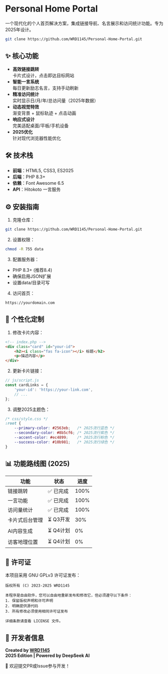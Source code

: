 # Personal Home Portal


一个现代化的个人首页解决方案，集成链接导航、名言展示和访问统计功能。专为2025年设计。

```bash
git clone https://github.com/WRD1145/Personal-Home-Portal.git
```

## ✨ 核心功能

- **高效链接跳转**  
  卡片式设计，点击即达目标网站
- **智能一言系统**  
  每日更新励志名言，支持手动刷新
- **精准访问统计**  
  实时显示日/月/年/总访问量（2025年数据）
- **动态视觉特效**  
  渐变背景 + 鼠标轨迹 + 点击动画
- **响应式设计**  
  完美适配桌面/平板/手机设备
- **2025优化**  
  针对现代浏览器性能优化

## 🛠️ 技术栈

- **前端**：HTML5, CSS3, ES2025
- **后端**：PHP 8.3+
- **依赖**：Font Awesome 6.5
- **API**：Hitokoto 一言服务

## ⚙️ 安装指南

1. 克隆仓库：
```bash
git clone https://github.com/WRD1145/Personal-Home-Portal.git
```

2. 设置权限：
```bash
chmod -R 755 data
```

3. 配置服务器：
- PHP 8.3+ (推荐8.4)
- 确保启用JSON扩展
- 设置data/目录可写

4. 访问首页：
```
https://yourdomain.com
```

## 🎨 个性化定制

1. 修改卡片内容：
```html
<!-- index.php -->
<div class="card" id="your-id">
    <h2><i class="fas fa-icon"></i> 标题</h2>
    <p>描述内容</p>
</div>
```

2. 更新卡片链接：
```javascript
// js/script.js
const cardLinks = {
    'your-id': 'https://your-link.com',
    // ...
};
```

3. 调整2025主题色：
```css
/* css/style.css */
:root {
    --primary-color: #2563eb;   /* 2025流行蓝色 */
    --secondary-color: #8b5cf6; /* 2025流行紫色 */
    --accent-color: #ec4899;    /* 2025流行粉色 */
    --success-color: #10b981;   /* 2025流行绿色 */
}
```

## 📊 功能路线图 (2025)

| 功能 | 状态 | 进度 |
|------|------|------|
| 链接跳转 | ✅ 已完成 | 100% |
| 一言功能 | ✅ 已完成 | 100% |
| 访问量统计 | ✅ 已完成 | 100% |
| 卡片式后台管理 | ⏳ Q3开发 | 30% |
| AI内容生成 | ⏳ Q4计划 | 0% |
| 访客地理位置 | ⏳ Q4计划 | 0% |

## 📜 许可证

本项目采用 GNU GPLv3 许可证发布：
```text
版权所有 (C) 2023-2025 WRD1145

本程序是自由软件，您可以自由地重新发布和修改它，但必须遵守以下条件：
1. 保留版权声明和许可声明
2. 明确提供源代码
3. 所有修改必须使用相同许可证发布

详细条款请查看 LICENSE 文件。
```

## 👤 开发者信息

**Created by [WRD1145](https://github.com/WRD1145)**  
**2025 Edition | Powered by DeepSeek AI**

🚀 欢迎提交PR或Issue参与开发！


